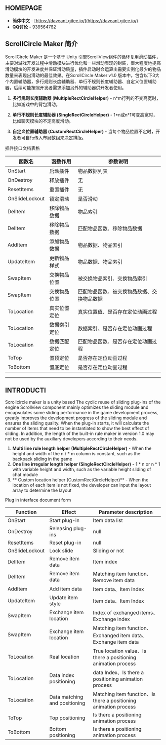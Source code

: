 ﻿## HOMEPAGE

- **简体中文** - [https://daveant.gitee.io/](https://daveant.gitee.io/) 
- **QQ讨论** - 939564762

## ScrollCircle Maker 简介

ScrollCircle Maker 是一个基于 Unity 引擎ScrollView组件的循环复用滑动插件，主要对游戏开发过程中滑动模块进行优化和一些滑动表现的封装，很大程度地提高滑动模块的开发进度并保证滑动质量，插件启动时会运算出需要实例化最少的物品数量来表现出滑动的最佳效果。在ScrollCircle Maker v1.0 版本中，包含以下3大个内置辅助器，多行规则长度辅助器、单行不规则长度辅助器、自定义位置辅助器，后续可能按照开发者需求添加另外的辅助器供开发者使用。

1. **多行规则长度辅助器 (MultipleRectCircleHelper)** - n\*m行列的不变高宽时，比如游戏中的背包滑动。

2. **单行不规则长度辅助器 (SingleRectCircleHelper)** - 1\*n或n\*1可变高宽时，比如聊天模块的不定高度滑动。

3. **自定义位置辅助器 (CustomRectCircleHelper)** - 当每个物品位置不定时，开发者可自行传入布局数组来决定排版。

插件接口文档表格

函数名|函数作用|参数说明
-|-|-
OnStart|启动插件|物品数据列表
OnDestroy|释放插件|无
ResetItems|重置插件|无
OnSlideLockout|锁定滑动|是否滑动
DelItem|移除物品数据|物品索引
DelItem|移除物品数据|匹配物品函数、移除物品数据
AddItem|添加物品数据|物品数据、物品索引
UpdateItem|更新物品样式|物品数据、物品索引
SwapItem|交换物品位置	|被交换物品索引、交换物品索引
SwapItem|交换物品位置	|匹配物品函数、被交换物品数据、交换物品数据
ToLocation|真实位置定位|真实位置值、是否存在定位动画过程
ToLocation|数据索引定位|数据索引、是否存在定位动画过程
ToLocation|数据匹配定位|匹配物品函数、是否存在定位动画过程
ToTop|置顶定位|是否存在定位动画过程
ToBottom|置底定位|是否存在定位动画过程

---

## INTRODUCTI

Scrollcircle maker is a unity based The cyclic reuse of sliding plug-ins of the engine Scrollview component mainly optimizes the sliding module and encapsulates some sliding performance in the game development process, greatly improves the development progress of the sliding module and ensures the sliding quality. When the plug-in starts, it will calculate the number of items that need to be instantiated to show the best effect of sliding. In addition, the length of the built-in rule maker in version 1.0 may not be used by the auxiliary developers according to their needs.

1. **Multi line rule length helper (MultipleRectCircleHelper)** - When the height and width of the n \ * m column is constant, such as the backpack sliding in the game
2. **One line irregular length helper (SingleRectCircleHelper)** - 1 \* n or n \* 1 with variable height and width, such as the variable height sliding of chat module
3. ** Custom location helper (CustomRectCircleHelper)** - When the location of each item is not fixed, the developer can input the layout array to determine the layout

Plug in interface document form

Function|Effect|Parameter description
-|-|-
OnStart|Start plug-in|Item data list
OnDestroy|Releasing plug-ins|null
ResetItems|Reset plug-in|null
OnSlideLockout|Lock slide|Sliding or not
DelItem|Remove item data|Item index
DelItem|Remove item data|Matching item function、Remove item data
AddItem|Add item data|Item data、Item Index
UpdateItem|Update item style|Item data、Item Index
SwapItem|Exchange item location	|Index of exchanged items、Exchange index
SwapItem|Exchange item location	|Matching item function、Exchanged item data、Exchange item data
ToLocation|Real location|True location value、Is there a positioning animation process
ToLocation|Data index positioning|data Index、Is there a positioning animation process
ToLocation|Data matching and positioning|Matching item function、Is there a positioning animation process
ToTop|Top positioning|Is there a positioning animation process
ToBottom|Bottom positioning|Is there a positioning animation process